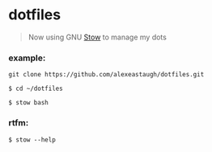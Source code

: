 # dotfiles

> Now using GNU [Stow](http://www.gnu.org/software/stow/) to manage my dots

### example:

 `git clone https://github.com/alexeastaugh/dotfiles.git`

 `$ cd ~/dotfiles`

 `$ stow bash`

### rtfm:

 `$ stow --help`
